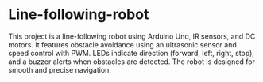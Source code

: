 # Line-following-robot
This project is a line-following robot using Arduino Uno, IR sensors, and DC motors. It features obstacle avoidance using an ultrasonic sensor and speed control with PWM. LEDs indicate direction (forward, left, right, stop), and a buzzer alerts when obstacles are detected. The robot is designed for smooth and precise navigation. 
